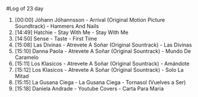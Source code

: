 #Log of 23 day

1. [00:00] Jóhann Jóhannsson - Arrival (Original Motion Picture Soundtrack) - Hammers And Nails
1. [14:49] Hatchie - Stay With Me - Stay With Me
1. [14:50] Sense - Taste - First Time
1. [15:08] Las Divinas - Atrevete A Soñar (Original Sountrack) - Las Divinas
1. [15:10] Danna Paola - Atrevete A Soñar (Original Sountrack) - Mundo De Caramelo
1. [15:11] Los Klasicos - Atrevete A Soñar (Original Sountrack) - Amándote
1. [15:12] Los Klasicos - Atrevete A Soñar (Original Sountrack) - Solo La Mitad
1. [15:15] La Gusana Ciega - La Gusana Ciega - Tornasol (Vuelves a Ser)
1. [15:18] Daniela Andrade - Youtube Covers - Carta Para Maria
